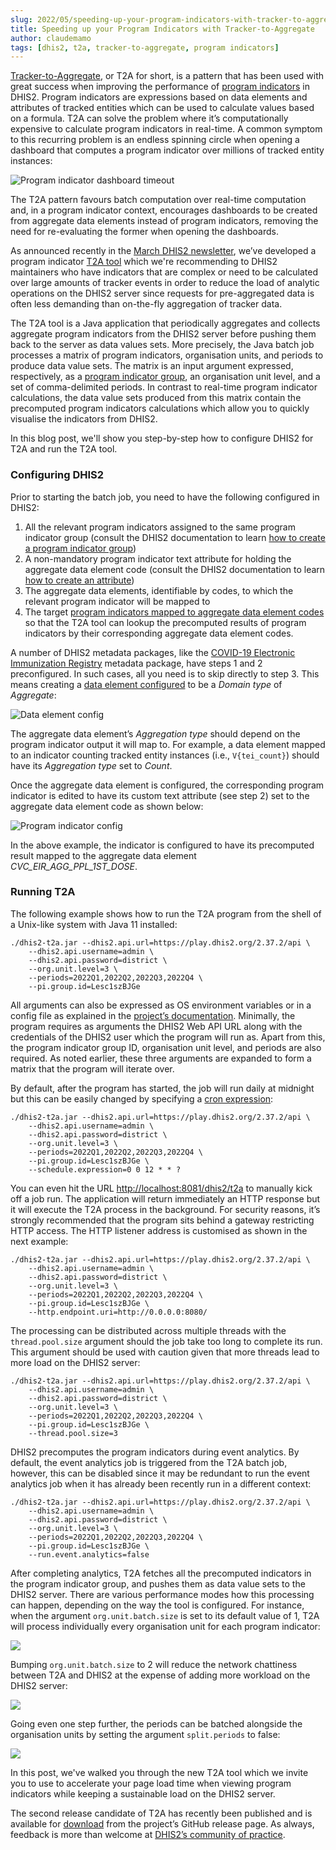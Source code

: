 ```yaml
---
slug: 2022/05/speeding-up-your-program-indicators-with-tracker-to-aggregate
title: Speeding up your Program Indicators with Tracker-to-Aggregate
author: claudemamo
tags: [dhis2, t2a, tracker-to-aggregate, program indicators]
---
```


[Tracker-to-Aggregate](https://docs.dhis2.org/en/implement/maintenance-and-use/tracker-and-aggregate-data-integration.html#saving-aggregates-of-tracker-data-as-aggregate-data), or T2A for short, is a pattern that has been used with great success when improving the performance of [program indicators](https://docs.dhis2.org/en/use/user-guides/dhis-core-version-236/configuring-the-system/programs.html#about_program_indicators) in DHIS2. Program indicators are expressions based on data elements and attributes of tracked entities which can be used to calculate values based on a formula. T2A can solve the problem where it’s computationally expensive to calculate program indicators in real-time. A common symptom to this recurring problem is an endless spinning circle when opening a dashboard that computes a program indicator over millions of tracked entity instances:

<!--truncate-->

![Program indicator dashboard timeout](./assets/speeding-up-your-program-indicators-with-tracker-to-aggregate/dashboard-pi-timeout.png)

The T2A pattern favours batch computation over real-time computation and, in a program indicator context, encourages dashboards to be created from aggregate data elements instead of program indicators, removing the need for re-evaluating the former when opening the dashboards.

As announced recently in the [March DHIS2 newsletter](https://mailchi.mp/dhis2/dhis2-newsletter-march-2022-highlights), we’ve developed a program indicator [T2A tool](https://github.com/dhis2/integration-t2a/tree/v1.0.0-RC2) which we're recommending to DHIS2 maintainers who have indicators that are complex or need to be calculated over large amounts of tracker events in order to reduce the load of analytic operations on the DHIS2 server since requests for pre-aggregated data is often less demanding than on-the-fly aggregation of tracker data.

The T2A tool is a Java application that periodically aggregates and collects aggregate program indicators from the DHIS2 server before pushing them back to the server as data values sets. More precisely, the Java batch job processes a matrix of program indicators, organisation units, and periods to produce data value sets. The matrix is an input argument expressed, respectively, as a [program indicator group](https://docs.dhis2.org/en/use/user-guides/dhis-core-version-236/configuring-the-system/programs.html#create_program_indicator_group), an organisation unit level, and a set of comma-delimited periods. In contrast to real-time program indicator calculations, the data value sets produced from this matrix contain the precomputed program indicators calculations which allow you to quickly visualise the indicators from DHIS2.

In this blog post, we'll show you step-by-step how to configure DHIS2 for T2A and run the T2A tool.

### Configuring DHIS2

Prior to starting the batch job, you need to have the following configured in DHIS2:

1. All the relevant program indicators assigned to the same program indicator group (consult the DHIS2 documentation to learn [how to create a program indicator group](https://docs.dhis2.org/en/use/user-guides/dhis-core-version-236/configuring-the-system/programs.html#create_program_indicator_group))
2. A non-mandatory program indicator text attribute for holding the aggregate data element code (consult the DHIS2 documentation to learn [how to create an attribute](https://docs.dhis2.org/en/use/user-guides/dhis-core-version-master/configuring-the-system/metadata.html#create-or-edit-an-attribute))
3. The aggregate data elements, identifiable by codes, to which the relevant program indicator will be mapped to 
4. The target [program indicators mapped to aggregate data element codes](https://docs.dhis2.org/en/implement/maintenance-and-use/tracker-and-aggregate-data-integration.html#mapping-program-indicators-with-aggregate-data-elements) so that the T2A tool can lookup the precomputed results of program indicators by their corresponding aggregate data element codes. 

A number of DHIS2 metadata packages, like the [COVID-19 Electronic Immunization Registry](https://dhis2.org/metadata-package-downloads#covax-eir) metadata package, have steps 1 and 2 preconfigured. In such cases, all you need is to skip directly to step 3. This means creating a [data element configured](https://docs.dhis2.org/en/use/user-guides/dhis-core-version-master/configuring-the-system/metadata.html#create_data_element) to be a _Domain type_ of _Aggregate_:

![Data element config](./assets/speeding-up-your-program-indicators-with-tracker-to-aggregate/data-element-config.png)

The aggregate data element’s _Aggregation type_ should depend on the program indicator output it will map to. For example, a data element mapped to an indicator counting tracked entity instances (i.e., `V{tei_count}`) should have its _Aggregation type_ set to _Count_.

Once the aggregate data element is configured, the corresponding program indicator is edited to have its custom text attribute (see step 2) set to the aggregate data element code as shown below:

![Program indicator config](./assets/speeding-up-your-program-indicators-with-tracker-to-aggregate/pi-config.png)

In the above example, the indicator is configured to have its precomputed result mapped to the aggregate data element _CVC_EIR_AGG_PPL_1ST_DOSE_.

### Running T2A

The following example shows how to run the T2A program from the shell of a Unix-like system with Java 11 installed:

```console
./dhis2-t2a.jar --dhis2.api.url=https://play.dhis2.org/2.37.2/api \
    --dhis2.api.username=admin \
    --dhis2.api.password=district \
    --org.unit.level=3 \
    --periods=2022Q1,2022Q2,2022Q3,2022Q4 \
    --pi.group.id=Lesc1szBJGe
```

All arguments can also be expressed as OS environment variables or in a config file as explained in the [project’s documentation](https://github.com/dhis2/integration-t2a/tree/v1.0.0-RC2#config). Minimally, the program requires as arguments the DHIS2 Web API URL along with the credentials of the DHIS2 user which the program will run as. Apart from this, the program indicator group ID, organisation unit level, and periods are also required. As noted earlier, these three arguments are expanded to form a matrix that the program will iterate over.

By default, after the program has started, the job will run daily at midnight but this can be easily changed by specifying a [cron expression](https://crontab.guru/):

```console
./dhis2-t2a.jar --dhis2.api.url=https://play.dhis2.org/2.37.2/api \
    --dhis2.api.username=admin \
    --dhis2.api.password=district \
    --org.unit.level=3 \
    --periods=2022Q1,2022Q2,2022Q3,2022Q4 \
    --pi.group.id=Lesc1szBJGe \
    --schedule.expression=0 0 12 * * ?
```

You can even hit the URL [http://localhost:8081/dhis2/t2a](http://localhost:8081/dhis2/t2a) to manually kick off a job run. The application will return immediately an HTTP response but it will execute the T2A process in the background. For security reasons, it’s strongly recommended that the program sits behind a gateway restricting HTTP access. The HTTP listener address is customised as shown in the next example:

```console
./dhis2-t2a.jar --dhis2.api.url=https://play.dhis2.org/2.37.2/api \
    --dhis2.api.username=admin \
    --dhis2.api.password=district \
    --org.unit.level=3 \
    --periods=2022Q1,2022Q2,2022Q3,2022Q4 \
    --pi.group.id=Lesc1szBJGe \
    --http.endpoint.uri=http://0.0.0.0:8080/
```

The processing can be distributed across multiple threads with the `thread.pool.size` argument should the job take too long to complete its run. This argument should be used with caution given that more threads lead to more load on the DHIS2 server:

```console
./dhis2-t2a.jar --dhis2.api.url=https://play.dhis2.org/2.37.2/api \
    --dhis2.api.username=admin \
    --dhis2.api.password=district \
    --org.unit.level=3 \
    --periods=2022Q1,2022Q2,2022Q3,2022Q4 \
    --pi.group.id=Lesc1szBJGe \
    --thread.pool.size=3
```

DHIS2 precomputes the program indicators during event analytics. By default, the event analytics job is triggered from the T2A batch job, however, this can be disabled since it may be redundant to run the event analytics job when it has already been recently run in a different context:

```console
./dhis2-t2a.jar --dhis2.api.url=https://play.dhis2.org/2.37.2/api \
    --dhis2.api.username=admin \
    --dhis2.api.password=district \
    --org.unit.level=3 \
    --periods=2022Q1,2022Q2,2022Q3,2022Q4 \
    --pi.group.id=Lesc1szBJGe \
    --run.event.analytics=false
```

After completing analytics, T2A fetches all the precomputed indicators in the program indicator group, and pushes them as data value sets to the DHIS2 server. There are various performance modes how this processing can happen, depending on the way the tool is configured. For instance, when the argument `org.unit.batch.size` is set to its default value of 1, T2A will process individually every organisation unit for each program indicator:

![](./assets/speeding-up-your-program-indicators-with-tracker-to-aggregate/split.png)

Bumping `org.unit.batch.size` to 2 will reduce the network chattiness between T2A and DHIS2 at the expense of adding more workload on the DHIS2 server:

![](./assets/speeding-up-your-program-indicators-with-tracker-to-aggregate/batch-org-units.png)

Going even one step further, the periods can be batched alongside the organisation units by setting the argument `split.periods` to false:

![](./assets/speeding-up-your-program-indicators-with-tracker-to-aggregate/batch-org-units-periods.png)

In this post, we've walked you through the new T2A tool which we invite you to use to accelerate your page load time when viewing program indicators while keeping a sustainable load on the DHIS2 server.

The second release candidate of T2A has recently been published and is available for [download](https://github.com/dhis2/integration-t2a/releases/tag/v1.0.0-RC2) from the project’s GitHub release page. As always, feedback is more than welcome at [DHIS2’s community of practice](https://community.dhis2.org/).
